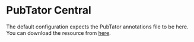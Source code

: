 # PubTator Central

The default configuration expects the PubTator annotations file to be here.
You can download the resource from [here](ftp://ftp.ncbi.nlm.nih.gov/pub/lu/PubTatorCentral/bioconcepts2pubtatorcentral.gz).
